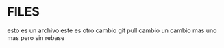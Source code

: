 # FILES

esto es un archivo
este es otro cambio
git pull cambio
un cambio mas
uno mas pero sin rebase
